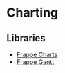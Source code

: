 # Charting

## Libraries

- [Frappe Charts](https://frappe.github.io/charts/)
- [Frappe Gantt](https://frappe.github.io/gantt/)